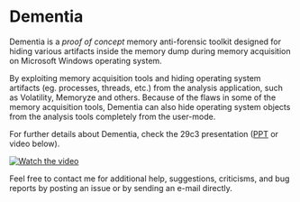 # Dementia #

Dementia is a _proof of concept_ memory anti-forensic toolkit designed for hiding various artifacts inside the memory dump during memory acquisition on Microsoft Windows operating system.

By exploiting memory acquisition tools and hiding operating system artifacts (eg. processes, threads, etc.) from the analysis application, such as Volatility, Memoryze and others.
Because of the flaws in some of the memory acquisition tools, Dementia can also hide operating system objects from the analysis tools completely from the user-mode.

For further details about Dementia, check the 29c3 presentation ([PPT](https://fahrplan.events.ccc.de/congress/2012/Fahrplan/attachments/2231_Defeating%20Windows%20memory%20forensics.ppt) or video below).

[![Watch the video](https://img.youtube.com/vi/KwEaRKBWsaw/maxresdefault.jpg)](https://youtu.be/KwEaRKBWsaw)

Feel free to contact me for additional help, suggestions, criticisms, and bug reports by posting an issue or by sending an e-mail directly.

